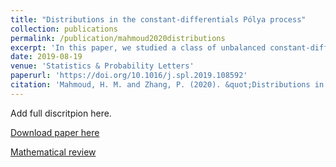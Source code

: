 ```yaml
---
title: "Distributions in the constant-differentials Pólya process"
collection: publications
permalink: /publication/mahmoud2020distributions
excerpt: 'In this paper, we studied a class of unbalanced constant-differentials Pólya processes on two colors. We showed that the asymptotic distribution of the variable of interest depned on the diferential index, but not on the initial conditions. The result was obtained by an analytic approach utilizing partial differential equations.'
date: 2019-08-19
venue: 'Statistics & Probability Letters'
paperurl: 'https://doi.org/10.1016/j.spl.2019.108592'
citation: 'Mahmoud, H. M. and Zhang, P. (2020). &quot;Distributions in the constant-differentials Pólya process.&quot; <i>Statistics & Probability Letters</i>, <b>156</b>, 108592.'
---
```

Add full discritpion here.

[Download paper here](https://doi.org/10.1016/j.spl.2019.108592)

[Mathematical review](https://mathscinet.ams.org/mathscinet-getitem?mr=3996837)
